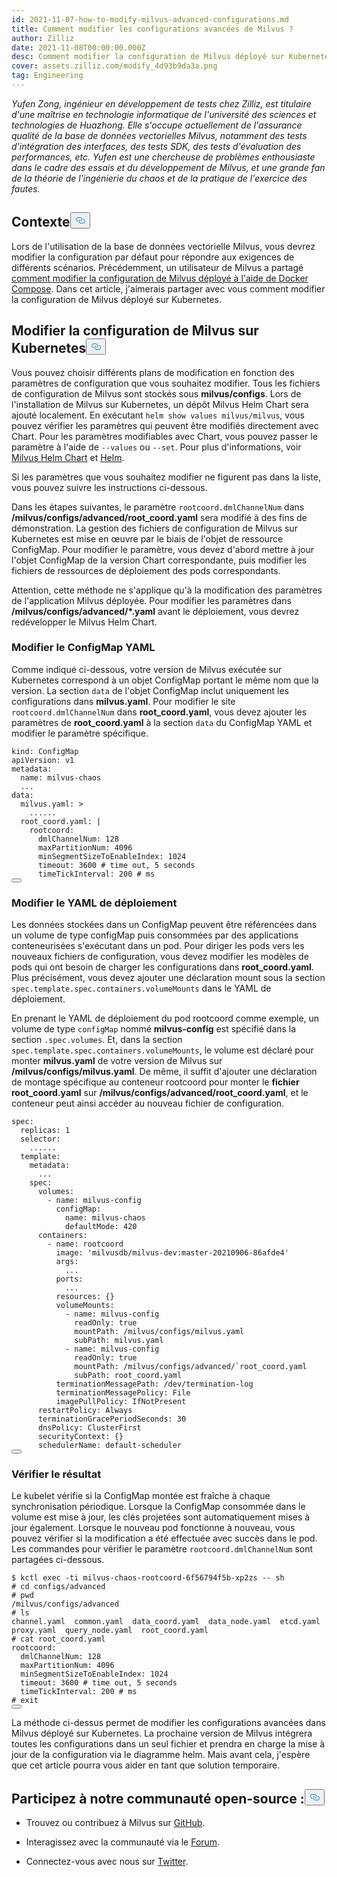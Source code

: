 ```yaml
---
id: 2021-11-07-how-to-modify-milvus-advanced-configurations.md
title: Comment modifier les configurations avancées de Milvus ?
author: Zilliz
date: 2021-11-08T00:00:00.000Z
desc: Comment modifier la configuration de Milvus déployé sur Kubernetes ?
cover: assets.zilliz.com/modify_4d93b9da3a.png
tag: Engineering
---
```

<p><em>Yufen Zong, ingénieur en développement de tests chez Zilliz, est titulaire d'une maîtrise en technologie informatique de l'université des sciences et technologies de Huazhong. Elle s'occupe actuellement de l'assurance qualité de la base de données vectorielles Milvus, notamment des tests d'intégration des interfaces, des tests SDK, des tests d'évaluation des performances, etc. Yufen est une chercheuse de problèmes enthousiaste dans le cadre des essais et du développement de Milvus, et une grande fan de la théorie de l'ingénierie du chaos et de la pratique de l'exercice des fautes.</em></p>
<h2 id="Background" class="common-anchor-header">Contexte<button data-href="#Background" class="anchor-icon" translate="no">
      <svg translate="no"
        aria-hidden="true"
        focusable="false"
        height="20"
        version="1.1"
        viewBox="0 0 16 16"
        width="16"
      >
        <path
          fill="#0092E4"
          fill-rule="evenodd"
          d="M4 9h1v1H4c-1.5 0-3-1.69-3-3.5S2.55 3 4 3h4c1.45 0 3 1.69 3 3.5 0 1.41-.91 2.72-2 3.25V8.59c.58-.45 1-1.27 1-2.09C10 5.22 8.98 4 8 4H4c-.98 0-2 1.22-2 2.5S3 9 4 9zm9-3h-1v1h1c1 0 2 1.22 2 2.5S13.98 12 13 12H9c-.98 0-2-1.22-2-2.5 0-.83.42-1.64 1-2.09V6.25c-1.09.53-2 1.84-2 3.25C6 11.31 7.55 13 9 13h4c1.45 0 3-1.69 3-3.5S14.5 6 13 6z"
        ></path>
      </svg>
    </button></h2><p>Lors de l'utilisation de la base de données vectorielle Milvus, vous devrez modifier la configuration par défaut pour répondre aux exigences de différents scénarios. Précédemment, un utilisateur de Milvus a partagé <a href="/blog/fr/2021-10-22-apply-configuration-changes-on-milvus-2.md">comment modifier la configuration de Milvus déployé à l'aide de Docker Compose</a>. Dans cet article, j'aimerais partager avec vous comment modifier la configuration de Milvus déployé sur Kubernetes.</p>
<h2 id="Modify-configuration-of-Milvus-on-Kubernetes" class="common-anchor-header">Modifier la configuration de Milvus sur Kubernetes<button data-href="#Modify-configuration-of-Milvus-on-Kubernetes" class="anchor-icon" translate="no">
      <svg translate="no"
        aria-hidden="true"
        focusable="false"
        height="20"
        version="1.1"
        viewBox="0 0 16 16"
        width="16"
      >
        <path
          fill="#0092E4"
          fill-rule="evenodd"
          d="M4 9h1v1H4c-1.5 0-3-1.69-3-3.5S2.55 3 4 3h4c1.45 0 3 1.69 3 3.5 0 1.41-.91 2.72-2 3.25V8.59c.58-.45 1-1.27 1-2.09C10 5.22 8.98 4 8 4H4c-.98 0-2 1.22-2 2.5S3 9 4 9zm9-3h-1v1h1c1 0 2 1.22 2 2.5S13.98 12 13 12H9c-.98 0-2-1.22-2-2.5 0-.83.42-1.64 1-2.09V6.25c-1.09.53-2 1.84-2 3.25C6 11.31 7.55 13 9 13h4c1.45 0 3-1.69 3-3.5S14.5 6 13 6z"
        ></path>
      </svg>
    </button></h2><p>Vous pouvez choisir différents plans de modification en fonction des paramètres de configuration que vous souhaitez modifier. Tous les fichiers de configuration de Milvus sont stockés sous <strong>milvus/configs</strong>. Lors de l'installation de Milvus sur Kubernetes, un dépôt Milvus Helm Chart sera ajouté localement. En exécutant <code translate="no">helm show values milvus/milvus</code>, vous pouvez vérifier les paramètres qui peuvent être modifiés directement avec Chart. Pour les paramètres modifiables avec Chart, vous pouvez passer le paramètre à l'aide de <code translate="no">--values</code> ou <code translate="no">--set</code>. Pour plus d'informations, voir <a href="https://artifacthub.io/packages/helm/milvus/milvus">Milvus Helm Chart</a> et <a href="https://helm.sh/docs/">Helm</a>.</p>
<p>Si les paramètres que vous souhaitez modifier ne figurent pas dans la liste, vous pouvez suivre les instructions ci-dessous.</p>
<p>Dans les étapes suivantes, le paramètre <code translate="no">rootcoord.dmlChannelNum</code> dans <strong>/milvus/configs/advanced/root_coord.yaml</strong> sera modifié à des fins de démonstration. La gestion des fichiers de configuration de Milvus sur Kubernetes est mise en œuvre par le biais de l'objet de ressource ConfigMap. Pour modifier le paramètre, vous devez d'abord mettre à jour l'objet ConfigMap de la version Chart correspondante, puis modifier les fichiers de ressources de déploiement des pods correspondants.</p>
<p>Attention, cette méthode ne s'applique qu'à la modification des paramètres de l'application Milvus déployée. Pour modifier les paramètres dans <strong>/milvus/configs/advanced/*.yaml</strong> avant le déploiement, vous devrez redévelopper le Milvus Helm Chart.</p>
<h3 id="Modify-ConfigMap-YAML" class="common-anchor-header">Modifier le ConfigMap YAML</h3><p>Comme indiqué ci-dessous, votre version de Milvus exécutée sur Kubernetes correspond à un objet ConfigMap portant le même nom que la version. La section <code translate="no">data</code> de l'objet ConfigMap inclut uniquement les configurations dans <strong>milvus.yaml</strong>. Pour modifier le site <code translate="no">rootcoord.dmlChannelNum</code> dans <strong>root_coord.yaml</strong>, vous devez ajouter les paramètres de <strong>root_coord.yaml</strong> à la section <code translate="no">data</code> du ConfigMap YAML et modifier le paramètre spécifique.</p>
<pre><code translate="no">kind: ConfigMap
apiVersion: v1
metadata:
  name: milvus-chaos
  ...
data:
  milvus.yaml: &gt;
    ......
  root_coord.yaml: |
    rootcoord:
      dmlChannelNum: 128
      maxPartitionNum: 4096
      minSegmentSizeToEnableIndex: 1024
      <span class="hljs-built_in">timeout</span>: 3600 <span class="hljs-comment"># time out, 5 seconds</span>
      timeTickInterval: 200 <span class="hljs-comment"># ms</span>
<button class="copy-code-btn"></button></code></pre>
<h3 id="Modify-Deployment-YAML" class="common-anchor-header">Modifier le YAML de déploiement</h3><p>Les données stockées dans un ConfigMap peuvent être référencées dans un volume de type configMap puis consommées par des applications conteneurisées s'exécutant dans un pod. Pour diriger les pods vers les nouveaux fichiers de configuration, vous devez modifier les modèles de pods qui ont besoin de charger les configurations dans <strong>root_coord.yaml</strong>. Plus précisément, vous devez ajouter une déclaration mount sous la section <code translate="no">spec.template.spec.containers.volumeMounts</code> dans le YAML de déploiement.</p>
<p>En prenant le YAML de déploiement du pod rootcoord comme exemple, un volume de type <code translate="no">configMap</code> nommé <strong>milvus-config</strong> est spécifié dans la section <code translate="no">.spec.volumes</code>. Et, dans la section <code translate="no">spec.template.spec.containers.volumeMounts</code>, le volume est déclaré pour monter <strong>milvus.yaml</strong> de votre version de Milvus sur <strong>/milvus/configs/milvus.yaml</strong>. De même, il suffit d'ajouter une déclaration de montage spécifique au conteneur rootcoord pour monter le <strong>fichier root_coord.yaml</strong> sur <strong>/milvus/configs/advanced/root_coord.yaml</strong>, et le conteneur peut ainsi accéder au nouveau fichier de configuration.</p>
<pre><code translate="no" class="language-yaml">spec:
  replicas: 1
  selector:
    ......
  template:
    metadata:
      ...
    spec:
      volumes:
        - name: milvus-config
          configMap:
            name: milvus-chaos
            defaultMode: 420
      containers:
        - name: rootcoord
          image: <span class="hljs-string">&#x27;milvusdb/milvus-dev:master-20210906-86afde4&#x27;</span>
          args:
            ...
          ports:
            ...
          resources: {}
          volumeMounts:
            - name: milvus-config
              readOnly: <span class="hljs-literal">true</span>
              mountPath: /milvus/configs/milvus.yaml
              subPath: milvus.yaml
            - name: milvus-config
              readOnly: <span class="hljs-literal">true</span>
              mountPath: /milvus/configs/advanced/`root_coord.yaml
              subPath: root_coord.yaml
          terminationMessagePath: /dev/termination-log
          terminationMessagePolicy: File
          imagePullPolicy: IfNotPresent
      restartPolicy: Always
      terminationGracePeriodSeconds: 30
      dnsPolicy: ClusterFirst
      securityContext: {}
      schedulerName: default-scheduler
<button class="copy-code-btn"></button></code></pre>
<h3 id="Verify-the-result" class="common-anchor-header">Vérifier le résultat</h3><p>Le kubelet vérifie si la ConfigMap montée est fraîche à chaque synchronisation périodique. Lorsque la ConfigMap consommée dans le volume est mise à jour, les clés projetées sont automatiquement mises à jour également. Lorsque le nouveau pod fonctionne à nouveau, vous pouvez vérifier si la modification a été effectuée avec succès dans le pod. Les commandes pour vérifier le paramètre <code translate="no">rootcoord.dmlChannelNum</code> sont partagées ci-dessous.</p>
<pre><code translate="no" class="language-bash">$ kctl <span class="hljs-built_in">exec</span> -ti milvus-chaos-rootcoord-6f56794f5b-xp2zs -- sh
<span class="hljs-comment"># cd configs/advanced</span>
<span class="hljs-comment"># pwd</span>
/milvus/configs/advanced
<span class="hljs-comment"># ls</span>
channel.yaml  common.yaml  data_coord.yaml  data_node.yaml  etcd.yaml  proxy.yaml  query_node.yaml  root_coord.yaml
<span class="hljs-comment"># cat root_coord.yaml</span>
rootcoord:
  dmlChannelNum: 128
  maxPartitionNum: 4096
  minSegmentSizeToEnableIndex: 1024
  <span class="hljs-built_in">timeout</span>: 3600 <span class="hljs-comment"># time out, 5 seconds</span>
  timeTickInterval: 200 <span class="hljs-comment"># ms</span>
<span class="hljs-comment"># exit</span>
<button class="copy-code-btn"></button></code></pre>
<p>La méthode ci-dessus permet de modifier les configurations avancées dans Milvus déployé sur Kubernetes. La prochaine version de Milvus intégrera toutes les configurations dans un seul fichier et prendra en charge la mise à jour de la configuration via le diagramme helm. Mais avant cela, j'espère que cet article pourra vous aider en tant que solution temporaire.</p>
<h2 id="Engage-with-our-open-source-community" class="common-anchor-header">Participez à notre communauté open-source :<button data-href="#Engage-with-our-open-source-community" class="anchor-icon" translate="no">
      <svg translate="no"
        aria-hidden="true"
        focusable="false"
        height="20"
        version="1.1"
        viewBox="0 0 16 16"
        width="16"
      >
        <path
          fill="#0092E4"
          fill-rule="evenodd"
          d="M4 9h1v1H4c-1.5 0-3-1.69-3-3.5S2.55 3 4 3h4c1.45 0 3 1.69 3 3.5 0 1.41-.91 2.72-2 3.25V8.59c.58-.45 1-1.27 1-2.09C10 5.22 8.98 4 8 4H4c-.98 0-2 1.22-2 2.5S3 9 4 9zm9-3h-1v1h1c1 0 2 1.22 2 2.5S13.98 12 13 12H9c-.98 0-2-1.22-2-2.5 0-.83.42-1.64 1-2.09V6.25c-1.09.53-2 1.84-2 3.25C6 11.31 7.55 13 9 13h4c1.45 0 3-1.69 3-3.5S14.5 6 13 6z"
        ></path>
      </svg>
    </button></h2><ul>
<li><p>Trouvez ou contribuez à Milvus sur <a href="https://bit.ly/307b7jC">GitHub</a>.</p></li>
<li><p>Interagissez avec la communauté via le <a href="https://bit.ly/3qiyTEk">Forum</a>.</p></li>
<li><p>Connectez-vous avec nous sur <a href="https://bit.ly/3ob7kd8">Twitter</a>.</p></li>
</ul>
